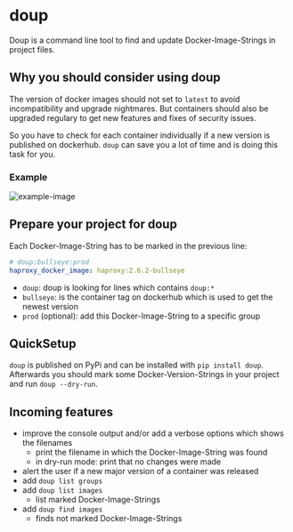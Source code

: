 # doup

Doup is a command line tool to find and update Docker-Image-Strings in project files.

## Why you should consider using doup

The version of docker images should not set to `latest` to avoid incompatibility and upgrade nightmares.
But containers should also be upgraded regulary to get new features and fixes of security issues.

So you have to check for each container individually if a new version is published on dockerhub.
`doup` can save you a lot of time and is doing this task for you.

### Example

![example-image](./docs/images/example_group_nextcloud.jpg)

## Prepare your project for doup

Each Docker-Image-String has to be marked in the previous line:

```yml
# doup:bullseye:prod
haproxy_docker_image: haproxy:2.6.2-bullseye
```

- `doup`: doup is looking for lines which contains `doup:*`
- `bullseye`: is the container tag on dockerhub which is used to get the newest version
- `prod` (optional): add this Docker-Image-String to a specific group

## QuickSetup

`doup` is published on PyPi and can be installed with `pip install doup`.
Afterwards you should mark some Docker-Version-Strings in your project and run `doup --dry-run`.

## Incoming features

- improve the console output and/or add a verbose options which shows the filenames
    - print the filename in which the Docker-Image-String was found
    - in dry-run mode: print that no changes were made
- alert the user if a new major version of a container was released
- add `doup list groups`
- add `doup list images`
    - list marked Docker-Image-Strings
- add `doup find images`
    - finds not marked Docker-Image-Strings
